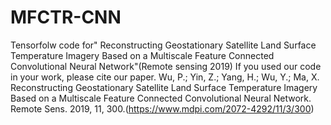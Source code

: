 # MFCTR-CNN
Tensorfolw code for" Reconstructing Geostationary Satellite Land Surface Temperature Imagery Based on a Multiscale Feature Connected Convolutional Neural Network"(Remote sensing 2019)
If you used our code in your work, please cite our paper.
Wu, P.; Yin, Z.; Yang, H.; Wu, Y.; Ma, X. Reconstructing Geostationary Satellite Land Surface Temperature Imagery Based on a Multiscale Feature Connected Convolutional Neural Network. Remote Sens. 2019, 11, 300.(https://www.mdpi.com/2072-4292/11/3/300)
